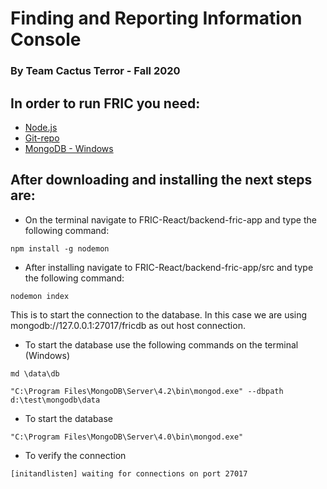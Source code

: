 # Finding and Reporting Information Console
### By Team Cactus Terror - Fall 2020 

## In order to run FRIC you need: 

- [Node.js](https://nodejs.org/en/) 
- [Git-repo](https://github.com/lagutierrez13/FRIC-React)
- [MongoDB - Windows](https://fastdl.mongodb.org/windows/mongodb-windows-x86_64-4.4.2-signed.msi)

## After downloading and installing the next steps are:

- On the terminal navigate to FRIC-React/backend-fric-app and type the following command:
```
npm install -g nodemon

```
- After installing navigate to FRIC-React/backend-fric-app/src and type the following command:
```
nodemon index
```
This is to start the connection to the database. In this case we are using mongodb://127.0.0.1:27017/fricdb as out host connection. 

- To start the database use the following commands on the terminal (Windows)
```
md \data\db
```
```
"C:\Program Files\MongoDB\Server\4.2\bin\mongod.exe" --dbpath d:\test\mongodb\data
```
- To start the database 
```
"C:\Program Files\MongoDB\Server\4.0\bin\mongod.exe"
```
- To verify the connection
```
[initandlisten] waiting for connections on port 27017
```



